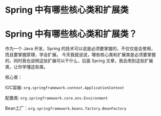 # Spring 中有哪些核心类和扩展类



# Spring 中有哪些核心类和扩展类？

作为一个 Java 开发，Spring 的技术可以说是必须要掌握的，不仅仅是会使用，而且要掌握原理，学会扩展。
今天我就说说，哪些核心类和扩展类是必须要掌握的，同时我也说明这些扩展可以干什么，后面 Spring 文章，我会用到这些扩展类，让你学懂这些类。


核心类：

IOC容器:  `org.springframework.context.ApplicationContext`


配置类: `org.springframework.core.env.Environment`


Bean工厂：`org.springframework.beans.factory.BeanFactory`
